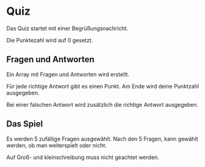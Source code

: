 # Quiz

Das Quiz startet mit einer Begrüßungsnachricht.

Die Punktezahl wird auf 0 gesetzt.

## Fragen und Antworten

Ein Array mit Fragen und Antworten wird erstellt.

Für jede richtige Antwort gibt es einen Punkt. Am Ende wird deine Punktzahl ausgegeben.

Bei einer falschen Antwort wird zusätzlich die richtige Antwort ausgegeben.

## Das Spiel

Es werden 5 zufällige Fragen ausgewählt.
Nach den 5 Fragen, kann gewählt werden, ob man weiterspielt oder nicht.

Auf Groß- und kleinschreibung muss nicht geachtet werden.

